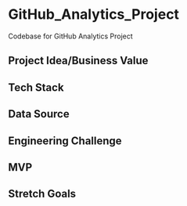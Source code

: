 # GitHub_Analytics_Project
Codebase for GitHub Analytics Project


## Project Idea/Business Value


## Tech Stack


## Data Source


## Engineering Challenge


## MVP


## Stretch Goals
